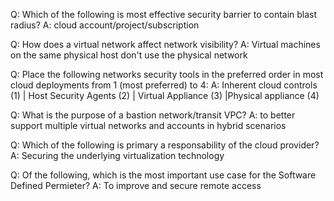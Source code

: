 Q: Which of the following is most effective security barrier to contain blast radius?
A: cloud account/project/subscription

Q: How does a virtual network affect network visibility?
A: Virtual machines on the same physical host don't use the physical network

Q: Place the following networks security tools in the preferred order in most cloud deployments from 1 (most preferred) to 4:
A: Inherent cloud controls (1) | Host Security Agents (2) | Virtual Appliance (3) |Physical appliance (4)

Q: What is the purpose of a bastion network/transit VPC?
A: to better support multiple virtual networks and accounts in hybrid scenarios

Q: Which of the following is primary a responsability of the cloud provider?
A: Securing the underlying virtualization technology

Q: Of the following, which is the most important use case for the Software Defined Permieter?
A: To improve and secure remote access
